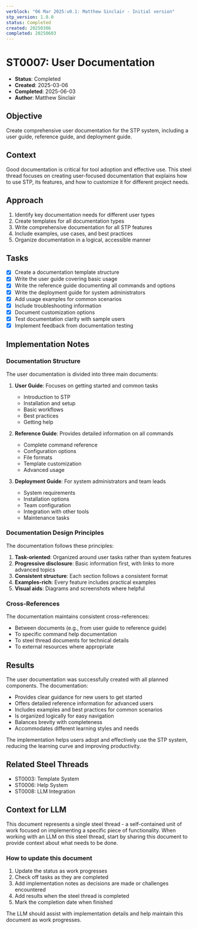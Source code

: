 ```yaml
---
verblock: "06 Mar 2025:v0.1: Matthew Sinclair - Initial version"
stp_version: 1.0.0
status: Completed
created: 20250306
completed: 20250603
---
```

# ST0007: User Documentation

- **Status**: Completed
- **Created**: 2025-03-06
- **Completed**: 2025-06-03
- **Author**: Matthew Sinclair

## Objective

Create comprehensive user documentation for the STP system, including a user guide, reference guide, and deployment guide.

## Context

Good documentation is critical for tool adoption and effective use. This steel thread focuses on creating user-focused documentation that explains how to use STP, its features, and how to customize it for different project needs.

## Approach

1. Identify key documentation needs for different user types
2. Create templates for all documentation types
3. Write comprehensive documentation for all STP features
4. Include examples, use cases, and best practices
5. Organize documentation in a logical, accessible manner

## Tasks

- [x] Create a documentation template structure
- [x] Write the user guide covering basic usage
- [x] Write the reference guide documenting all commands and options
- [x] Write the deployment guide for system administrators
- [x] Add usage examples for common scenarios
- [x] Include troubleshooting information
- [x] Document customization options
- [x] Test documentation clarity with sample users
- [x] Implement feedback from documentation testing

## Implementation Notes

### Documentation Structure

The user documentation is divided into three main documents:

1. **User Guide**: Focuses on getting started and common tasks
   - Introduction to STP
   - Installation and setup
   - Basic workflows
   - Best practices
   - Getting help

2. **Reference Guide**: Provides detailed information on all commands
   - Complete command reference
   - Configuration options
   - File formats
   - Template customization
   - Advanced usage

3. **Deployment Guide**: For system administrators and team leads
   - System requirements
   - Installation options
   - Team configuration
   - Integration with other tools
   - Maintenance tasks

### Documentation Design Principles

The documentation follows these principles:

1. **Task-oriented**: Organized around user tasks rather than system features
2. **Progressive disclosure**: Basic information first, with links to more advanced topics
3. **Consistent structure**: Each section follows a consistent format
4. **Examples-rich**: Every feature includes practical examples
5. **Visual aids**: Diagrams and screenshots where helpful

### Cross-References

The documentation maintains consistent cross-references:

- Between documents (e.g., from user guide to reference guide)
- To specific command help documentation
- To steel thread documents for technical details
- To external resources where appropriate

## Results

The user documentation was successfully created with all planned components. The documentation:

- Provides clear guidance for new users to get started
- Offers detailed reference information for advanced users
- Includes examples and best practices for common scenarios
- Is organized logically for easy navigation
- Balances brevity with completeness
- Accommodates different learning styles and needs

The implementation helps users adopt and effectively use the STP system, reducing the learning curve and improving productivity.

## Related Steel Threads

- ST0003: Template System
- ST0006: Help System
- ST0008: LLM Integration

## Context for LLM

This document represents a single steel thread - a self-contained unit of work focused on implementing a specific piece of functionality. When working with an LLM on this steel thread, start by sharing this document to provide context about what needs to be done.

### How to update this document

1. Update the status as work progresses
2. Check off tasks as they are completed
3. Add implementation notes as decisions are made or challenges encountered
4. Add results when the steel thread is completed
5. Mark the completion date when finished

The LLM should assist with implementation details and help maintain this document as work progresses.

